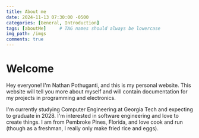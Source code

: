 ```yaml
---
title: About me
date: 2024-11-13 07:30:00 -0500
categories: [General, Introduction]
tags: [aboutMe]     # TAG names should always be lowercase
img_path: /imgs
comments: true
---
```

# Welcome

Hey everyone! I'm Nathan Pothuganti, and this is my personal website. This website will tell you more about myself and will contain documentation for my projects in programming and electronics. 


I'm currently studying Computer Engineering at Georgia Tech and expecting to graduate in 2028. I'm interested in software engineering and love to create things. I am from Pembroke Pines, Florida, and love cook and run (though as a freshman, I really only make fried rice and eggs). 
